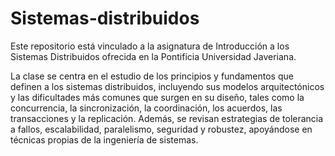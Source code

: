 # Sistemas-distribuidos
Este repositorio está vinculado a la asignatura de Introducción a los Sistemas Distribuidos ofrecida en la Pontificia Universidad Javeriana.

La clase se centra en el estudio de los principios y fundamentos que definen a los sistemas distribuidos, incluyendo sus modelos arquitectónicos y las dificultades más comunes que surgen en su diseño, tales como la concurrencia, la sincronización, la coordinación, los acuerdos, las transacciones y la replicación. Además, se revisan estrategias de tolerancia a fallos, escalabilidad, paralelismo, seguridad y robustez, apoyándose en técnicas propias de la ingeniería de sistemas.
